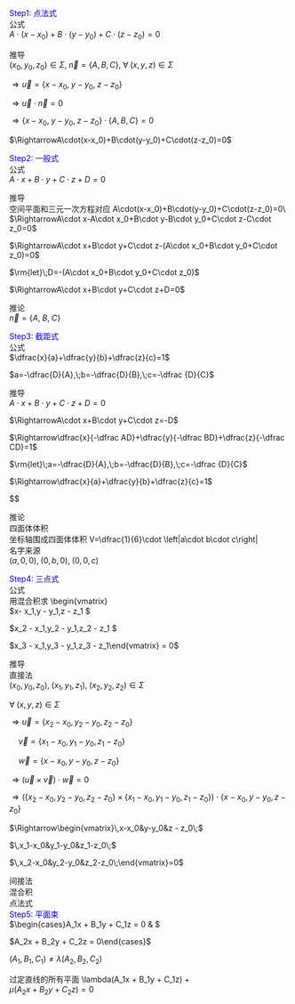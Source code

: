<font color=blue>Step1: 点法式</font>  
公式  
$A\cdot(x-x_0)+B\cdot(y-y_0)+C\cdot(z-z_0)=0$  
  
  
推导  
$(x_0,y_0,z_0)\in\Sigma,\;\vec n=\left\{A,B,C\right\},\;\forall\;(x,y,z)\in\Sigma$  
  
$\Rightarrow \vec u=\left\{x-x_0,\;y-y_0,\;z-z_0\right\}$  
  
$\Rightarrow\vec u\cdot\vec n=0$  
  
$\Rightarrow\left\{x-x_0,\;y-y_0,\;z-z_0\right\}\cdot\left\{A,B,C\right\}=0$  
  
$\RightarrowA\cdot(x-x_0)+B\cdot(y-y_0)+C\cdot(z-z_0)=0$  
  
  
<font color=blue>Step2: 一般式</font>  
公式  
$A\cdot x+B\cdot y+C\cdot z+D=0$  
  
  
推导  
空间平面和三元一次方程对应 A\cdot(x-x_0)+B\cdot(y-y_0)+C\cdot(z-z_0)=0\\  
$\RightarrowA\cdot x-A\cdot x_0+B\cdot y-B\cdot y_0+C\cdot z-C\cdot z_0=0$  
  
$\RightarrowA\cdot x+B\cdot y+C\cdot z-(A\cdot x_0+B\cdot y_0+C\cdot z_0)=0$  
  
$\rm{let}\;D=-(A\cdot x_0+B\cdot y_0+C\cdot z_0)$  
  
$\RightarrowA\cdot x+B\cdot y+C\cdot z+D=0$  
  
  
推论  
$\vec n=\left\{A,\;B,\;C\right\}$  
  
  
<font color=blue>Step3: 截距式</font>  
公式  
$\dfrac{x}{a}+\dfrac{y}{b}+\dfrac{z}{c}=1$  
  
$a=-\dfrac{D}{A},\;b=-\dfrac{D}{B},\;c=-\dfrac {D}{C}$  
  
  
推导  
$A\cdot x+B\cdot y+C\cdot z+D=0$  
  
$\RightarrowA\cdot x+B\cdot y+C\cdot z=-D$  
  
$\Rightarrow\dfrac{x}{-\dfrac AD}+\dfrac{y}{-\dfrac BD}+\dfrac{z}{-\dfrac CD}=1$  
  
$\rm{let}\;a=-\dfrac{D}{A},\;b=-\dfrac{D}{B},\;c=-\dfrac {D}{C}$  
  
$\Rightarrow\dfrac{x}{a}+\dfrac{y}{b}+\dfrac{z}{c}=1$  
  
$$  
  
  
推论  
四面体体积  
坐标轴围成四面体体积 V=\dfrac{1}{6}\cdot \left|a\cdot b\cdot c\right|  
名字来源  
$(a,0, 0),\;(0,b,0),\;(0,0,c)$  
  
  
<font color=blue>Step4: 三点式</font>  
公式  
用混合积求 \begin{vmatrix}  
$x- x_1,y - y_1,z - z_1 $  
  
$x_2 - x_1,y_2 - y_1,z_2 - z_1 $  
  
$x_3 - x_1,y_3 - y_1,z_3 - z_1\end{vmatrix} = 0$  
  
  
推导  
直接法  
$(x_0,y_0,z_0),\;(x_1,y_1,z_1),\;(x_2,y_2,z_2)\in\Sigma$  
  
$\forall\;(x,y,z)\in\Sigma$  
  
$\Rightarrow\vec u=\{x_2-x_0,y_2-y_0,z_2-z_0\}$  
  
$\quad\vec v=\{x_1-x_0,y_1-y_0,z_1-z_0\}$  
  
$\quad\vec w=\{x-x_0,y-y_0,z-z_0\}$  
  
$\Rightarrow(\vec u\times\vec v)\cdot\vec w=0$  
  
$\Rightarrow\left(\{x_2-x_0,y_2-y_0,z_2-z_0\}\times\{x_1-x_0,y_1-y_0,z_1-z_0\}\right)\cdot\{x-x_0,y-y_0,z-z_0\}$  
  
$\Rightarrow\begin{vmatrix}\,x-x_0&y-y_0&z - z_0\;$  
  
$\,x_1-x_0&y_1-y_0&z_1-z_0\;$  
  
$\,x_2-x_0&y_2-y_0&z_2-z_0\;\end{vmatrix}=0$  
  
  
间接法  
混合积  
点法式  
<font color=blue>Step5: 平面束</font>  
$\begin{cases}A_1x + B_1y + C_1z = 0 & $  
  
$A_2x + B_2y + C_2z = 0\end{cases}$  
  
$(A_1,B_1,C_1) \neq \lambda(A_2,B_2,C_2)$  
  
  
过定直线的所有平面 \lambda(A_1x + B_1y + C_1z)  +  
$\mu(A_2x + B_2y + C_2z) = 0$  
  
  
